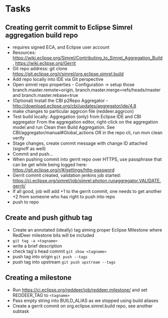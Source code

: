 # Tasks

## Creating gerrit commit to Eclipse Simrel aggregation build repo
* requires signed ECA, and Eclipse user account
* Resources: https://wiki.eclipse.org/Simrel/Contributing_to_Simrel_Aggregation_Build, 
 https://wiki.eclipse.org/Gerrit
* Git repo address: git clone https://git.eclipse.org/r/simrel/org.eclipse.simrel.build
* Add repo locally into IDE via Git perspective
* Open simrel repo properties - Configuration -> setup those branch.master.remote=origin, branch.master.merge=refs/heads/master and branch.master.rebase=true
* (Optional) Install the CBI p2Repo Aggregator - http://download.eclipse.org/cbi/updates/aggregator/ide/4.8 
* make changes to particular aggrcon file (reddeer.aggrcon)
* Test build locally: Aggregation (only) from Eclipse IDE and CBI aggregator
From the aggregation editor, right-click on the aggregation model and run Clean then Build Aggregation. See CBI/aggregator/manual#Global_actions OR in the repo cli, run mvn clean verify
* Stage changes, create commit message with change ID attached (signoff as well)
* Commit and push...
* When pushing commit into gerrit repo over HTTPS, use passphrase that can be get while being logged here: https://git.eclipse.org/r/#/settings/http-password
* Gerrit commit created, validation jenkins job started: https://ci.eclipse.org/simrel/job/simrel.photon.runaggregator.VALIDATE.gerrit/
* If all good, job will add +1 to the gerrit commit, one needs to get another +2 from someone who has right to push into repo
* push to repo

## Create and push github tag
* Create an annotated (ideally) tag aiming proper Eclipse Milestone where RedDeer milestone bits will be included
* `git tag -a <tagname>`
* write a brief description
* check tag's head commit `git show <tagname>`
* push tag into origin `git push --tags`
* push tag into upstream `git push upstream --tags`

## Creating a milestone
* Run https://ci.eclipse.org/reddeer/job/reddeer.milestone/ and set REDDEER_TAG to `<tagname>`
* Pass empty string into BUILD_ALIAS as we stopped using build aliases
* Create a gerrit commit on org.eclipse.simrel.build repo, see another subtask
